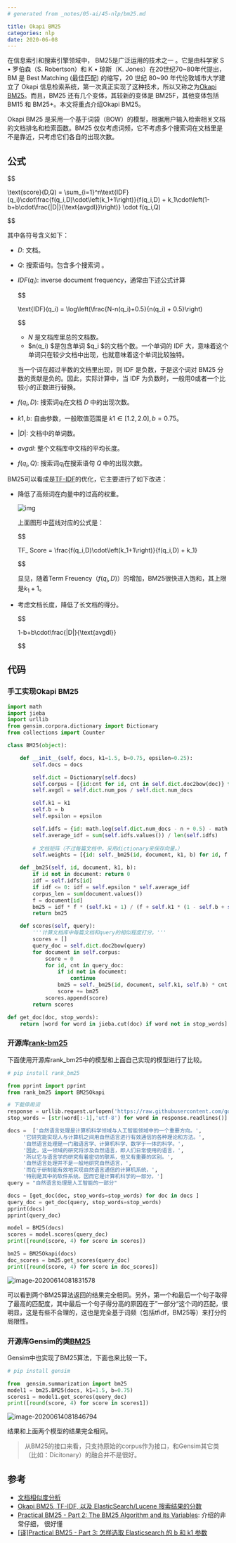 ```yaml
---
# generated from _notes/05-ai/45-nlp/bm25.md

title: Okapi BM25 
categories: nlp
date: 2020-06-08
---
```


在信息索引和搜索引擎领域中， BM25是广泛运用的技术之一 。它是由科学家 S • 罗伯森（S. Robertson）和 K • 琼斯（K. Jones）在20世纪70~80年代提出，BM 是 Best Matching (最佳匹配) 的缩写，20 世纪 80~90 年代伦敦城市大学建立了 Okapi 信息检索系统，第一次真正实现了这种技术，所以又称之为[Okapi BM25](https://en.wikipedia.org/wiki/Okapi_BM25)。而且，BM25 还有几个变体，其较新的变体是 BM25F，其他变体包括 BM15 和 BM25+。本文将重点介绍Okapi BM25。

Okapi BM25 是采用一个基于词袋（BOW）的模型，根据用户输入检索相关文档的文档排名和检索函数。BM25 仅仅考虑词频，它不考虑多个搜索词在文档里是不是靠近，只考虑它们各自的出现次数。

## 公式

$$

\text{score}(D,Q) = \sum_{i=1}^n\text{IDF}(q_i)\cdot\frac{f(q_i,D)\cdot\left(k_1+1\right)}{f(q_i,D) + k_1\cdot\left(1-b+b\cdot\frac{|D|}{\text{avgdl}}\right)} \cdot f(q_i,Q)

$$

其中各符号含义如下：

- $D$: 文档。  

- $Q$:  搜索语句。包含多个搜索词 。

- $IDF(q_i)$: inverse document frequency，通常由下述公式计算  

  $$

  \text{IDF}(q_i) = \log\left(\frac{N-n(q_i)+0.5}{n(q_i) + 0.5}\right)

  $$

  -  $N$ 是文档库里总的文档数。
  -  $n(q_i) $是包含单词 $q_i $的文档个数。一个单词的 IDF 大，意味着这个单词只在较少文档中出现，也就意味着这个单词比较独特。

  当一个词在超过半数的文档里出现，则 IDF 是负数，于是这个词对 BM25 分数的贡献是负的。因此，实际计算中，当 IDF 为负数时，一般用0或者一个比较小的正数进行替换。   

- $f(q_i,D)$:  搜索词$q_i$在文档 $D$ 中的出现次数。    

- $k1, b$: 自由参数，一般取值范围是 $k1\in [1.2,2.0], b=0.75$。   

- $\vert D \rvert$: 文档中的单词数。 

- $avgdl$: 整个文档库中文档的平均长度。  

- $f(q_i,Q)$: 搜索词$q_i$在搜索语句 $Q$ 中的出现次数。  

BM25可以看成是[TF-IDF](https://zh.wikipedia.org/zh-hans/Tf-idf)的优化，它主要进行了如下改进：

- 降低了高频词在向量中的过高的权重。

  ![img](/assets/images/212839_lO3i_2616203.png)

  上面图形中蓝线对应的公式是：

  $$

  TF\_ Score = \frac{f(q_i,D)\cdot\left(k_1+1\right)}{f(q_i,D) + k_1}

  $$

  显见，随着Term Freuency（$f(q_i,D)$）的增加，BM25很快进入饱和，其上限是$k_1+1$。

- 考虑文档长度，降低了长文档的得分。

  $$

  1-b+b\cdot\frac{|D|}{\text{avgdl}}

  $$

## 代码

### 手工实现Okapi BM25 

~~~python
import math
import jieba
import urllib
from gensim.corpora.dictionary import Dictionary
from collections import Counter

class BM25(object):

    def __init__(self, docs, k1=1.5, b=0.75, epsilon=0.25):
        self.docs = docs

        self.dict = Dictionary(self.docs)
        self.corpus = [{id:cnt for id, cnt in self.dict.doc2bow(doc)} for doc in self.docs]
        self.avgdl = self.dict.num_pos / self.dict.num_docs

        self.k1 = k1
        self.b = b
        self.epsilon = epsilon

        self.idfs = {id: math.log(self.dict.num_docs - n + 0.5) - math.log(n + 0.5) for id, n in self.dict.dfs.items()}
        self.average_idf = sum(self.idfs.values()) / len(self.idfs)
        
        # 文档矩阵（不过每篇文档中，采用dictionary来保存向量。）
        self.weights = [{id: self._bm25(id, document, k1, b) for id, f in document.items()} for document in self.corpus]

    def _bm25(self, id, document, k1, b):
        if id not in document: return 0
        idf = self.idfs[id]
        if idf <= 0: idf = self.epsilon * self.average_idf
        corpus_len = sum(document.values())
        f = document[id]
        bm25 = idf * f * (self.k1 + 1) / (f + self.k1 * (1 - self.b + self.b * corpus_len / self.avgdl))
        return bm25

    def scores(self, query):
        '''计算文档库中每篇文档和query的相似程度打分。'''
        scores = []
        query_doc = self.dict.doc2bow(query)
        for document in self.corpus:
            score = 0
            for id, cnt in query_doc:
                if id not in document:
                    continue
                bm25 = self._bm25(id, document, self.k1, self.b) * cnt
                score += bm25
            scores.append(score)
        return scores

def get_doc(doc, stop_words):
    return [word for word in jieba.cut(doc) if word not in stop_words]

~~~

### 开源库[rank-bm25](https://pypi.org/project/rank-bm25/)

下面使用开源库rank_bm25中的模型和上面自己实现的模型进行了比较。

~~~python
# pip install rank_bm25

from pprint import pprint
from rank_bm25 import BM25Okapi

# 下载停用词
response = urllib.request.urlopen('https://raw.githubusercontent.com/goto456/stopwords/master/cn_stopwords.txt')
stop_words = [str(word[:-1],'utf-8') for word in response.readlines()]

docs =  ['自然语言处理是计算机科学领域与人工智能领域中的一个重要方向。',
     '它研究能实现人与计算机之间用自然语言进行有效通信的各种理论和方法。',
     '自然语言处理是一门融语言学、计算机科学、数学于一体的科学。',
     '因此，这一领域的研究将涉及自然语言，即人们日常使用的语言，',
     '所以它与语言学的研究有着密切的联系，但又有重要的区别。',
     '自然语言处理并不是一般地研究自然语言，',
     '而在于研制能有效地实现自然语言通信的计算机系统，',
     '特别是其中的软件系统。因而它是计算机科学的一部分。']
query = "自然语言处理是人工智能的一部分"

docs = [get_doc(doc, stop_words=stop_words) for doc in docs ]
query_doc = get_doc(query, stop_words=stop_words)
pprint(docs)
pprint(query_doc)

model = BM25(docs)
scores = model.scores(query_doc)
print([round(score, 4) for score in scores])

bm25 = BM25Okapi(docs)
doc_scores = bm25.get_scores(query_doc)
print([round(score, 4) for score in doc_scores])
~~~

![image-20200614081831578](/assets/images/image-20200614081831578.png)

可以看到两个BM25算法返回的结果完全相同。另外，第一个和最后一个句子取得了最高的匹配度，其中最后一个句子得分高的原因在于”一部分“这个词的匹配，很明显，这是有些不合理的，这也是完全基于词频（包括tfidf，BM25等）来打分的局限性。

### 开源库Gensim的类[BM25](https://radimrehurek.com/gensim/summarization/bm25.html#gensim.summarization.bm25.BM25)

Gensim中也实现了BM25算法，下面也来比较一下。

~~~python
# pip install gensim

from  gensim.summarization import bm25 
model1 = bm25.BM25(docs, k1=1.5, b=0.75)
scores1 = model1.get_scores(query_doc)
print([round(score, 4) for score in scores1])
~~~

![image-20200614081846794](/assets/images/image-20200614081846794.png)

结果和上面两个模型的结果完全相同。

> 从BM25的接口来看，只支持原始的corpus作为接口，和Gensim其它类（比如：Dicitonary）的融合并不是很好。

## 参考

- [文档相似度分析](https://wiki.shileizcc.com/confluence/pages/viewpage.action?pageId=42533387)
- [Okapi BM25, TF-IDF, 以及 ElasticSearch/Lucene 搜索结果的分数](http://fjdu.github.io/coding/2017/03/16/bm25-elasticsearch-lucene.html) 
- [Practical BM25 - Part 2: The BM25 Algorithm and its Variables](https://www.elastic.co/cn/blog/practical-bm25-part-2-the-bm25-algorithm-and-its-variables): 介绍的非常仔细， 很好懂
- [[译]Practical BM25 - Part 3: 怎样选取 Elasticsearch 的 b 和 k1 参数](https://farer.org/2018/11/24/practical-bm25-part-3-considerations-for-picking-b-and-k1-in-elasticsearch/)

